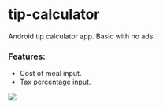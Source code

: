 # tip-calculator
Android tip calculator app. Basic with no ads.
### Features:
* Cost of meal input.
* Tax percentage input.

<img src="https://drive.google.com/uc?export=view&id=0B08a7Svrz1BpSktoeFkwZGR1dmc" />
